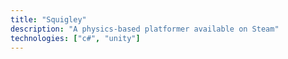 ```yaml
---
title: "Squigley"
description: "A physics-based platformer available on Steam"
technologies: ["c#", "unity"]
---
```

